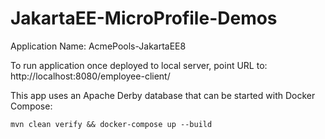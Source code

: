 # JakartaEE-MicroProfile-Demos

Application Name: AcmePools-JakartaEE8

To run application once deployed to local server, point URL to: http://localhost:8080/employee-client/

This app uses an Apache Derby database that can be started with Docker Compose:

```
mvn clean verify && docker-compose up --build
```
